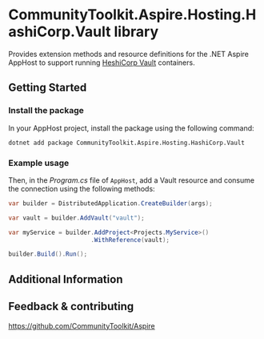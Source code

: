 # CommunityToolkit.Aspire.Hosting.HashiCorp.Vault library

Provides extension methods and resource definitions for the .NET Aspire AppHost to support running [HeshiCorp Vault](https://www.hashicorp.com/en/products/vault) containers.

## Getting Started

### Install the package

In your AppHost project, install the package using the following command:

```dotnetcli
dotnet add package CommunityToolkit.Aspire.Hosting.HashiCorp.Vault
```

### Example usage

Then, in the _Program.cs_ file of `AppHost`, add a Vault resource and consume the connection using the following methods:

```csharp
var builder = DistributedApplication.CreateBuilder(args);

var vault = builder.AddVault("vault");

var myService = builder.AddProject<Projects.MyService>()
                       .WithReference(vault);

builder.Build().Run();
```

## Additional Information



## Feedback & contributing

https://github.com/CommunityToolkit/Aspire

